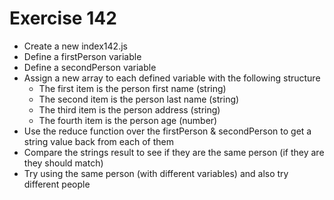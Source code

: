 # Exercise 142

- Create a new index142.js
- Define a firstPerson variable
- Define a secondPerson variable
- Assign a new array to each defined variable with the following structure
  - The first item is the person first name (string)
  - The second item is the person last name (string)
  - The third item is the person address (string)
  - The fourth item is the person age (number)
- Use the reduce function over the firstPerson & secondPerson to get a string value back from each of them
- Compare the strings result to see if they are the same person (if they are they should match)
- Try using the same person (with different variables) and also try different people
